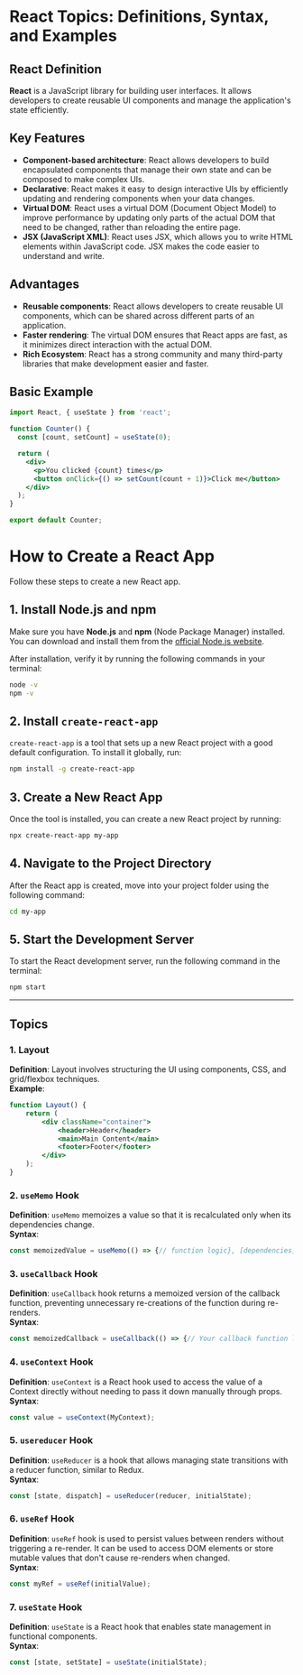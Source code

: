 # React Topics: Definitions, Syntax, and Examples

## React Definition

**React** is a JavaScript library for building user interfaces. It allows developers to create reusable UI components and manage the application's state efficiently.


## Key Features

- **Component-based architecture**: React allows developers to build encapsulated components that manage their own state and can be composed to make complex UIs.
- **Declarative**: React makes it easy to design interactive UIs by efficiently updating and rendering components when your data changes.
- **Virtual DOM**: React uses a virtual DOM (Document Object Model) to improve performance by updating only parts of the actual DOM that need to be changed, rather than reloading the entire page.
- **JSX (JavaScript XML)**: React uses JSX, which allows you to write HTML elements within JavaScript code. JSX makes the code easier to understand and write.

## Advantages

- **Reusable components**: React allows developers to create reusable UI components, which can be shared across different parts of an application.
- **Faster rendering**: The virtual DOM ensures that React apps are fast, as it minimizes direct interaction with the actual DOM.
- **Rich Ecosystem**: React has a strong community and many third-party libraries that make development easier and faster.

## Basic Example

```jsx
import React, { useState } from 'react';

function Counter() {
  const [count, setCount] = useState(0);

  return (
    <div>
      <p>You clicked {count} times</p>
      <button onClick={() => setCount(count + 1)}>Click me</button>
    </div>
  );
}

export default Counter;
```

# How to Create a React App

Follow these steps to create a new React app.

## 1. Install Node.js and npm
Make sure you have **Node.js** and **npm** (Node Package Manager) installed. You can download and install them from the [official Node.js website](https://nodejs.org/).

After installation, verify it by running the following commands in your terminal:

```bash
node -v
npm -v
```

## 2. Install `create-react-app`
`create-react-app` is a tool that sets up a new React project with a good default configuration. To install it globally, run:

```bash
npm install -g create-react-app
```

## 3. Create a New React App
Once the tool is installed, you can create a new React project by running:

```bash
npx create-react-app my-app
```

## 4. Navigate to the Project Directory

After the React app is created, move into your project folder using the following command:

```bash
cd my-app
```

## 5. Start the Development Server

To start the React development server, run the following command in the terminal:

```bash
npm start
```













---

## Topics

### 1. Layout

**Definition**: Layout involves structuring the UI using components, CSS, and grid/flexbox techniques.  
**Example**:
```jsx
function Layout() {
    return (
        <div className="container">
            <header>Header</header>
            <main>Main Content</main>
            <footer>Footer</footer>
        </div>
    );
}
```

### 2. `useMemo` Hook
**Definition**: `useMemo` memoizes a value so that it is recalculated only when its dependencies change.  
**Syntax**:
```jsx
const memoizedValue = useMemo(() => {// function logic}, [dependencies]);
```

### 3. `useCallback` Hook
**Definition**: `useCallback` hook returns a memoized version of the callback function, preventing unnecessary re-creations of the function during re-renders.  
**Syntax**:
```jsx
const memoizedCallback = useCallback(() => {// Your callback function logic here}, [dependencies]);
```

### 4. `useContext` Hook
**Definition**: `useContext` is a React hook used to access the value of a Context directly without needing to pass it down manually through props.  
**Syntax**: 
```jsx
const value = useContext(MyContext);
```

### 5. `usereducer` Hook
**Definition**: `useReducer` is a hook that allows managing state transitions with a reducer function, similar to Redux.  
**Syntax**:
```jsx
const [state, dispatch] = useReducer(reducer, initialState);
```

### 6. `useRef` Hook
**Definition**: `useRef` hook is used to persist values between renders without triggering a re-render. It can be used to access DOM elements or store mutable values that don't cause re-renders when changed.  
**Syntax**:
```jsx
const myRef = useRef(initialValue);
```

### 7. `useState` Hook
**Definition**: `useState` is a React hook that enables state management in functional components.  
**Syntax**:
```js
const [state, setState] = useState(initialState);
```
